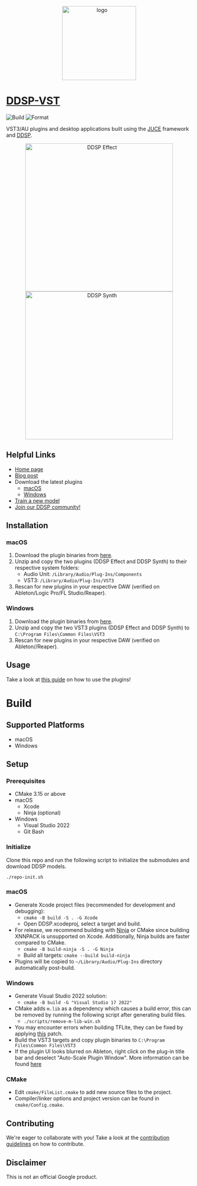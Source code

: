 <div align="center">
    <img src="https://storage.googleapis.com/ddsp/github_images/ddsp_logo.png" width="200px" alt="logo"></img>
</div>

# [DDSP-VST](https://magenta.tensorflow.org/ddsp-vst) #

![Build](https://github.com/magenta/ddsp-vst/actions/workflows/build_and_test.yaml/badge.svg)
![Format](https://github.com/magenta/ddsp-vst/actions/workflows/format.yaml/badge.svg)

VST3/AU plugins and desktop applications built using the [JUCE](https://juce.com/) framework and [DDSP](https://github.com/magenta/ddsp).

<div align="center">
    <img width="400" alt="DDSP Effect" src="https://user-images.githubusercontent.com/7446124/167872854-ba8ddf52-e27f-4563-8d92-8e2da87573d4.png">
    <img width="400" alt="DDSP Synth" src="https://user-images.githubusercontent.com/7446124/167882854-4d15a746-1d01-4634-877e-afe4f90710f2.png">

</div>

## Helpful Links ##

* [Home page](https://g.co/magenta/ddsp-vst)
* [Blog post](https://magenta.tensorflow.org/ddsp-vst-blog)
* Download the latest plugins
    * [macOS](https://g.co/magenta/ddsp-vst-mac)
    * [Windows](https://g.co/magenta/ddsp-vst-windows)
* [Train a new model](https://g.co/magenta/train-ddsp-vst)
* [Join our DDSP community!](https://discord.gg/eyzhzMJMx5)

## Installation ##

### macOS ###

1. Download the plugin binaries from [here](https://g.co/magenta/ddsp-vst-mac).
2. Unzip and copy the two plugins (DDSP Effect and DDSP Synth) to their respective system folders:
    - Audio Unit: `/Library/Audio/Plug-Ins/Components`
    - VST3: `/Library/Audio/Plug-Ins/VST3`
3. Rescan for new plugins in your respective DAW (verified on Ableton/Logic Pro/FL Studio/Reaper).

### Windows ###

1. Download the plugin binaries from [here](https://g.co/magenta/ddsp-vst-windows).
2. Unzip and copy the two VST3 plugins (DDSP Effect and DDSP Synth) to `C:\Program Files\Common Files\VST3`
3. Rescan for new plugins in your respective DAW (verified on Ableton//Reaper).

## Usage ##
Take a look at [this guide](docs/getting-started.md) on how to use the plugins!

# Build #

## Supported Platforms ##

* macOS
* Windows

## Setup ##

### Prerequisites ###

* CMake 3.15 or above
* macOS
    * Xcode
    * Ninja (optional)
* Windows
    * Visual Studio 2022
    * Git Bash

### Initialize ###

Clone this repo and run the following script to initialize the submodules and download DDSP models.

``` shell
./repo-init.sh
```

### macOS ###

* Generate Xcode project files (recommended for development and debugging):
    * `cmake -B build -S . -G Xcode`
    * Open DDSP.xcodeproj, select a target and build.
* For release, we recommend building with [Ninja](https://ninja-build.org/) or CMake since building XNNPACK is unsupported on Xcode. Additionally, Ninja builds are faster compared to CMake.
    * `cmake -B build-ninja -S . -G Ninja`
    * Build all targets: `cmake --build build-ninja`
* Plugins will be copied to `~/Library/Audio/Plug-Ins` directory automatically post-build.

### Windows ###

* Generate Visual Studio 2022 solution:
    * `cmake -B build -G "Visual Studio 17 2022"`
* CMake adds `m.lib` as a dependency which causes a build error, this can be removed by running the following script after generating build files.
    * `./scripts/remove-m-lib-win.sh`
* You may encounter errors when building TFLite, they can be fixed by applying [this](https://stackoverflow.com/a/67374211) patch.
* Build the VST3 targets and copy plugin binaries to `C:\Program Files\Common Files\VST3`
* If the plugin UI looks blurred on Ableton, right click on the plug-in title bar and deselect "Auto-Scale Plugin Window". More information can be found [here](https://help.ableton.com/hc/en-us/articles/209775985-High-DPI-monitor-support)

### CMake ###

* Edit `cmake/FileList.cmake` to add new source files to the project.
* Compiler/linker options and project version can be found in `cmake/Config.cmake`.

## Contributing ##

We're eager to collaborate with you! Take a look at the [contribution guidelines](CONTRIBUTING.md) on how to contribute.

## Disclaimer ##

This is not an official Google product.
